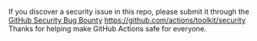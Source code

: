 If you discover a security issue in this repo, please submit it through the [GitHub Security Bug Bounty](https://hackerone.com/github)
https://github.com/actions/toolkit/security
Thanks for helping make GitHub Actions safe for everyone.
